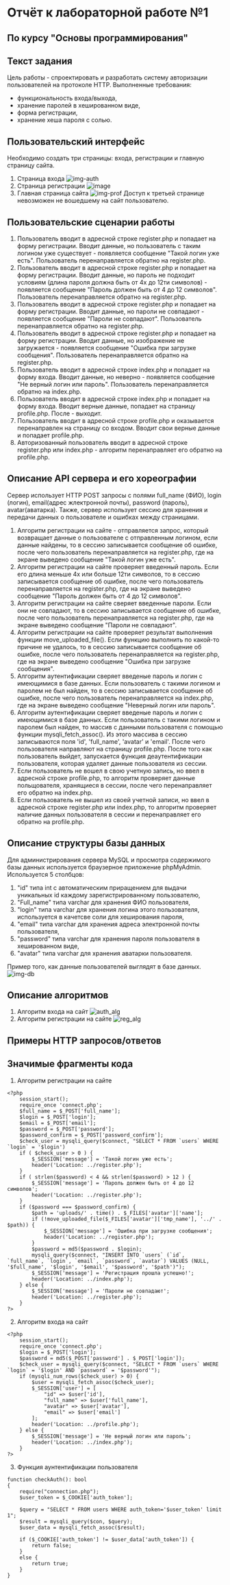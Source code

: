 # Отчёт к лабораторной работе №1
## По курсу "Основы программирования"

[Ссылка на репозиторий на github]: https://github.com/scifipunk/lab1

## Текст задания
Цель работы - спроектировать и разработать систему авторизации пользователей на протоколе HTTP. 
Выполненные требования:
- функциональность входа/выхода, 
- хранение паролей в хешированном виде, 
- форма регистрации, 
- хранение хеша пароля с солью.
## Пользовательский интерфейс
Необходимо создать три страницы: входа, регистрации и главную страницу сайта.
1. Страница входа
![img-auth](pictures/img-auth.PNG)
2. Страница регистрации
![image](pictures/image.png)
3. Главная страница сайта
![img-prof](pictures/img-prof.PNG)
Доступ к третьей странице невозможен не вошедшему на сайт пользователю.
## Пользовательские сценарии работы
1. Пользователь вводит в адресной строке register.php и попадает на форму регистрации. Вводит данные, но пользователь с таким логином уже существует - появляется сообщение "Такой логин уже есть". Пользователь перенаправляется обратно на register.php.
2. Пользователь вводит в адресной строке register.php и попадает на форму регистрации. Вводит данные, но пароль не подходит условиям (длина пароля должна быть от 4х до 12ти символов) - появляется сообщение "Пароль должен быть от 4 до 12 символов". Пользователь перенаправляется обратно на register.php.
3. Пользователь вводит в адресной строке register.php и попадает на форму регистрации. Вводит данные, но пароли не совпадают - появляется сообщение "Пароли не совпадают". Пользователь перенаправляется обратно на register.php.
4. Пользователь вводит в адресной строке register.php и попадает на форму регистрации. Вводит данные, но изображение не загружается - появляется сообщение "Ошибка при загрузке сообщения". Пользователь перенаправляется обратно на register.php.
5. Пользователь вводит в адресной строке index.php и попадает на форму входа. Вводит данные, но неверно - появляется сообщение "Не верный логин или пароль". Пользователь перенаправляется обратно на index.php.
6. Пользователь вводит в адресной строке index.php и попадает на форму входа. Вводит верные данные, попадает на страницу profile.php. После - выходит.
7. Пользователь вводит в адресной строке profile.php и оказывается перенаправлен на страницу со входом. Вводит свои верные данные и попадает profile.php.
8. Авторизованный пользователь вводит в адресной строке register.php или index.php - алгоритм перенаправляет его обратно на profile.php.
## Описание API сервера и  его хореографии
Сервер использует HTTP POST запросы с полями full_name (ФИО), login (логин), email(адрес жлектронной почты), password (пароль), avatar(аватарка). Также, сервер использует ceccию для хранения и передачи данных о пользователе и ошибках между страницами.
1. Алгоритм регистрации на сайте - отправляется запрос, который возвращает данные о пользователе с отправленным логином, если данные найдены, то в сессию записывается сообщение об ошибке, после чего пользователь перенаправляется на register.php, где на экране выведено сообщение "Такой логин уже есть".
2. Алгоритм регистрации на сайте проверяет введенный пароль. Если его длина меньше 4х или больше 12ти символов, то в сессию записывается сообщение об ошибке, после чего пользователь перенаправляется на register.php, где на экране выведено сообщение "Пароль должен быть от 4 до 12 символов".
3. Алгоритм регистрации на сайте сверяет введенные пароли. Если они не совпадают, то в сессию записывается сообщение об ошибке, после чего пользователь перенаправляется на register.php, где на экране выведено сообщение "Пароли не совпадают".
4. Алгоритм регистрации на сайте проверяет результат выполнения функции move_uploaded_file(). Если функцию выполнить по какой-то причине не удалось, то в сессию записывается сообщение об ошибке, после чего пользователь перенаправляется на register.php, где на экране выведено сообщение "Ошибка при загрузке сообщения".
5. Алгоритм аутентификации сверяет введеные пароль и логин с имеющимися в базе данных. Если пользователь с такими логином и паролем не был найден, то в сессию записывается сообщение об ошибке, после чего пользователь перенаправляется на index.php, где на экране выведено сообщение "Неверный логин или пароль".
6. Алгоритм аутентификации сверяет введеные пароль и логин с имеющимися в базе данных. Если пользователь с такими логином и паролем был найден, то массив с данными пользователя с помощью функции mysqli_fetch_assoc(). Из этого массива в сессию записываются поля 'id', 'full_name', 'avatar' и 'email'. После чего пользователя направляют на страницу profile.php. После того как пользователь выйдет, запускается функция деаутентификации пользователя, которая удаляет данные пользователя из сессии.
7. Если пользователь не вошел в свою учетную запись, но ввел в адресной строке profile.php, то алгоритм проверяет данные польщователя, хранящиеся в сессии, после чего перенаправляет его обратно на index.php.
8. Если пользователь не вышел из своей учетной записи, но ввел в адресной строке register.php или index.php, то алгоритм проверяет наличие данных пользователя в сессии и перенаправляет его обратно на profile.php.

## Описание структуры базы данных
Для администрирования сервера MySQL и просмотра содержимого базы данных используется браузерное приложение phpMyAdmin. Используется 5 столбцов:
1. "id" типа int с автоматическим приращением для выдачи уникальных id каждому зарегистрированному пользователю,
2. "Full_name" типа varchar для хранения ФИО пользователя,
3. "login" типа varchar для хранения логина этого пользователя, используется в качетсве соли для хеширования пароля,
4. "email"  типа varchar для хранения адреса электронной почты пользователя,
5. "password" типа varchar для хранения пароля пользователя в хешированном виде,
6. "avatar" типа varchar для хранения аватарки пользователя.

Пример того, как данные пользователей выглядят в базе данных.
![img-db](pictures/img-db.PNG)
## Описание алгоритмов
1. Алгоритм входа на сайт
![auth_alg](pictures/auth_al.drawio.png)
2. Алгоритм регистрации на сайте
![reg_alg](pictures/reg_al.drawio.png )
## Примеры HTTP запросов/ответов
<!-- ![user_scen1](pictures/user_scen1.png)
![user_scen2](pictures/user_scen2.png)
![user_scen3](pictures/user_scen3.png) -->
## Значимые фрагменты кода
1. Алгоритм регистрации на сайте
```
<?php
    session_start();
    require_once 'connect.php';
    $full_name = $_POST['full_name'];
    $login = $_POST['login'];
    $email = $_POST['email'];
    $password = $_POST['password'];
    $password_confirm = $_POST['password_confirm'];
    $check_user = mysqli_query($connect, "SELECT * FROM `users` WHERE `login` = '$login')
    if ( $check_user > 0 ) {
        $_SESSION['message'] = 'Такой логин уже есть';
        header('Location: ../register.php');
    }
    if ( strlen($password) < 4 && strlen($password) > 12 ) {
        $_SESSION['message'] = 'Пароль должен быть от 4 до 12 символов';
        header('Location: ../register.php');
    }
    if ($password === $password_confirm) {
        $path = 'uploads/' . time() . $_FILES['avatar']['name'];
        if (!move_uploaded_file($_FILES['avatar']['tmp_name'], '../' . $path)) {
            $_SESSION['message'] = 'Ошибка при загрузке сообщения';
            header('Location: ../register.php');
        }
        $password = md5($password . $login);
        mysqli_query($connect, "INSERT INTO `users` (`id`, `full_name`, `login`, `email`, `password`, `avatar`) VALUES (NULL, '$full_name', '$login', '$email', '$password', '$path')");
        $_SESSION['message'] = 'Регистрация прошла успешно!';
        header('Location: ../index.php');
    } else {
        $_SESSION['message'] = 'Пароли не совпадают';
        header('Location: ../register.php');
    }
?>
```
2. Алгоритм входа на сайт
```
<?php
    session_start();
    require_once 'connect.php';
    $login = $_POST['login'];
    $password = md5($_POST['password'] . $_POST['login']);
    $check_user = mysqli_query($connect, "SELECT * FROM `users` WHERE `login` = '$login' AND `password` = '$password'");
    if (mysqli_num_rows($check_user) > 0) {
        $user = mysqli_fetch_assoc($check_user);
        $_SESSION['user'] = [
            "id" => $user['id'],
            "full_name" => $user['full_name'],
            "avatar" => $user['avatar'],
            "email" => $user['email']
        ];
        header('Location: ../profile.php');
    } else {
        $_SESSION['message'] = 'Не верный логин или пароль';
        header('Location: ../index.php');
    }
?>
```
3. Функция аунтентификации пользователя
```
function checkAuth(): bool 
{
    require("connection.php");
    $user_token = $_COOKIE['auth_token'];
    
    $query = "SELECT * FROM users WHERE auth_token='$user_token' limit 1";
    $result = mysqli_query($con, $query);
    $user_data = mysqli_fetch_assoc($result);
    
    if ($_COOKIE['auth_token'] != $user_data['auth_token']) {
        return false;
    }
    else {
        return true;
    }
}
```
